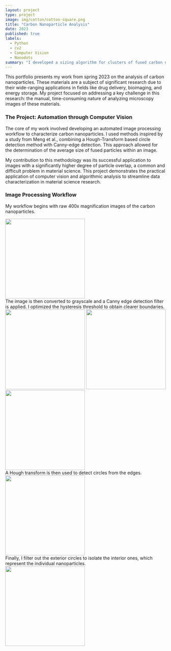 ```yaml
---
layout: project
type: project
image: img/cotton/cotton-square.png
title: "Carbon Nanoparticle Analysis"
date: 2023
published: true
labels:
  - Python
  - cv2
  - Computer Vision
  - Nanodots
summary: "I developed a sizing algorithm for clusters of fused carbon nanodots by using existing computer vision tools in tandem."
---
```


This portfolio presents my work from spring 2023 on the analysis of carbon nanoparticles. These materials are a subject of significant research due to their wide-ranging applications in fields like drug delivery, bioimaging, and energy storage. My project focused on addressing a key challenge in this research: the manual, time-consuming nature of analyzing microscopy images of these materials.

### The Project: Automation through Computer Vision
The core of my work involved developing an automated image processing workflow to characterize carbon nanoparticles. I used methods inspired by a study from Meng et al., combining a Hough-Transform based circle detection method with Canny-edge detection. This approach allowed for the determination of the average size of fused particles within an image.

My contribution to this methodology was its successful application to images with a significantly higher degree of particle overlap, a common and difficult problem in material science. This project demonstrates the practical application of computer vision and algorithmic analysis to streamline data characterization in material science research.

### Image Processing Workflow
My workflow begins with raw 400x magnification images of the carbon nanoparticles.
<div class="text-center p-4">
  <img width="250px" src="/img/cvdots/01_raw.png" class="img-thumbnail" >
</div>
The image is then converted to grayscale and a Canny edge detection filter is applied. I optimized the hysteresis threshold to obtain clearer boundaries.
<div class="text-center p-4">
  <img width="250px" src="/img/cvdots/02_grayscale.png" class="img-thumbnail" >
  <img width="250px" src="/img/cvdots/03_canny.png" class="img-thumbnail" >
  <img width="250px" src="/img/cvdots/04_canny_optimized.png" class="img-thumbnail" >
</div>
A Hough transform is then used to detect circles from the edges.
<div class="text-center p-4">
  <img width="250px" src="/img/cvdots/05_hough.png" class="img-thumbnail" >
</div>
Finally, I filter out the exterior circles to isolate the interior ones, which represent the individual nanoparticles.
<div class="text-center p-4">
  <img width="250px" src="/img/cvdots/06_interior_circles.png" class="img-thumbnail" >
</div>
